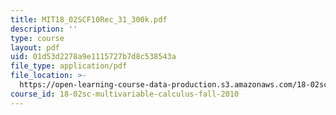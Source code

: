 ```yaml
---
title: MIT18_02SCF10Rec_31_300k.pdf
description: ''
type: course
layout: pdf
uid: 01d53d2278a9e1115727b7d8c538543a
file_type: application/pdf
file_location: >-
  https://open-learning-course-data-production.s3.amazonaws.com/18-02sc-multivariable-calculus-fall-2010/01d53d2278a9e1115727b7d8c538543a_MIT18_02SCF10Rec_31_300k.pdf
course_id: 18-02sc-multivariable-calculus-fall-2010
---
```

